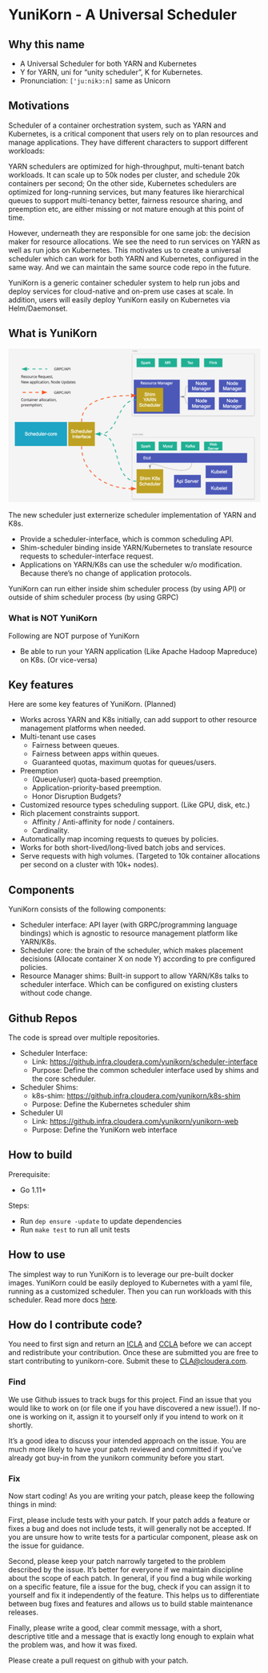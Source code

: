 # YuniKorn - A Universal Scheduler

## Why this name

- A Universal Scheduler for both YARN and Kubernetes
- Y for YARN, uni for “unity scheduler”, K for Kubernetes.
- Pronunciation: `['ju:nikɔ:n]` same as Unicorn

## Motivations

Scheduler of a container orchestration system, such as YARN and Kubernetes, is a critical component that users rely on to plan resources and manage applications. They have different characters to support different workloads:

YARN schedulers are optimized for high-throughput, multi-tenant batch workloads. It can scale up to 50k nodes per cluster, and schedule 20k containers per second; On the other side, Kubernetes schedulers are optimized for long-running services, but many features like hierarchical queues to support multi-tenancy better, fairness resource sharing, and preemption etc, are either missing or not mature enough at this point of time.

However, underneath they are responsible for one same job: the decision maker for resource allocations. We see the need to run services on YARN as well as run jobs on Kubernetes. This motivates us to create a universal scheduler which can work for both YARN and Kubernetes, configured in the same way. And we can maintain the same source code repo in the future.

YuniKorn is a generic container scheduler system to help run jobs and deploy services for cloud-native and on-prem use cases at scale. In addition, users will easily deploy YuniKorn easily on Kubernetes via Helm/Daemonset.

## What is YuniKorn

![Architecture](docs/architecture.png)

The new scheduler just externerize scheduler implementation of YARN and K8s.

- Provide a scheduler-interface, which is common scheduling API.
- Shim-scheduler binding inside YARN/Kubernetes to translate resource requests to scheduler-interface request.
- Applications on YARN/K8s can use the scheduler w/o modification. Because there’s no change of application protocols.

YuniKorn can run either inside shim scheduler process (by using API) or outside of shim scheduler process (by using GRPC)

### What is NOT YuniKorn

Following are NOT purpose of YuniKorn
- Be able to run your YARN application (Like Apache Hadoop Mapreduce) on K8s. (Or vice-versa)

## Key features

Here are some key features of YuniKorn. (Planned)

- Works across YARN and K8s initially, can add support to other resource management platforms when needed.
- Multi-tenant use cases
  + Fairness between queues.
  + Fairness between apps within queues. 
  + Guaranteed quotas, maximum quotas for queues/users.
- Preemption
  + (Queue/user) quota-based preemption. 
  + Application-priority-based preemption.
  + Honor Disruption Budgets?
- Customized resource types scheduling support. (Like GPU, disk, etc.)
- Rich placement constraints support.
  + Affinity / Anti-affinity for node / containers.
  + Cardinality. 
- Automatically map incoming requests to queues by policies. 
- Works for both short-lived/long-lived batch jobs and services.
- Serve requests with high volumes. (Targeted to 10k container allocations per second on a cluster with 10k+ nodes).

## Components

YuniKorn consists of the following components:
- Scheduler interface: API layer (with GRPC/programming language bindings) which is agnostic to resource management platform like YARN/K8s. 
- Scheduler core: the brain of the scheduler, which makes placement decisions (Allocate container X on node Y) according to pre configured policies.
- Resource Manager shims: Built-in support to allow YARN/K8s talks to scheduler interface. Which can be configured on existing clusters without code change.

## Github Repos

The code is spread over multiple repositories.

- Scheduler Interface:
  + Link: https://github.infra.cloudera.com/yunikorn/scheduler-interface
  + Purpose: Define the common scheduler interface used by shims and the core scheduler.
- Scheduler Shims:
  + k8s-shim: https://github.infra.cloudera.com/yunikorn/k8s-shim
  + Purpose: Define the Kubernetes scheduler shim 
- Scheduler UI
  + Link: https://github.infra.cloudera.com/yunikorn/yunikorn-web
  + Purpose: Define the YuniKorn web interface

## How to build

Prerequisite: 
- Go 1.11+

Steps: 
- Run `dep ensure -update` to update dependencies
- Run `make test` to run all unit tests

## How to use 

The simplest way to run YuniKorn is to leverage our pre-built docker images.
YuniKorn could be easily deployed to Kubernetes with a yaml file, running as a customized scheduler.
Then you can run workloads with this scheduler. Read more docs [here](docs/userguide.md).

## How do I contribute code?
You need to first sign and return an
[ICLA](https://github.infra.cloudera.com/yunikorn-core/blob/master/CLAs/Cloudera%20ICLA_25APR2018.pdf)
and
[CCLA](https://github.infra.cloudera.com/yunikorn-core/blob/master/CLAs/Cloudera%20CCLA_25APR2018.pdf)
before we can accept and redistribute your contribution. Once these are submitted you are
free to start contributing to yunikorn-core. Submit these to CLA@cloudera.com.

### Find
We use Github issues to track bugs for this project. Find an issue that you would like to
work on (or file one if you have discovered a new issue!). If no-one is working on it,
assign it to yourself only if you intend to work on it shortly.

It’s a good idea to discuss your intended approach on the issue. You are much more
likely to have your patch reviewed and committed if you’ve already got buy-in from the
yunikorn community before you start.

### Fix
Now start coding! As you are writing your patch, please keep the following things in mind:

First, please include tests with your patch. If your patch adds a feature or fixes a bug
and does not include tests, it will generally not be accepted. If you are unsure how to
write tests for a particular component, please ask on the issue for guidance.

Second, please keep your patch narrowly targeted to the problem described by the issue.
It’s better for everyone if we maintain discipline about the scope of each patch. In
general, if you find a bug while working on a specific feature, file a issue for the bug,
check if you can assign it to yourself and fix it independently of the feature. This helps
us to differentiate between bug fixes and features and allows us to build stable
maintenance releases.

Finally, please write a good, clear commit message, with a short, descriptive title and
a message that is exactly long enough to explain what the problem was, and how it was
fixed.

Please create a pull request on github with your patch.

